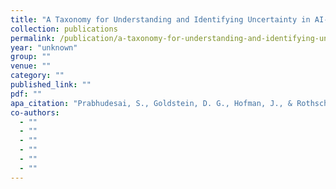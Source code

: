 ```yaml
---
title: "A Taxonomy for Understanding and Identifying Uncertainty in AI-Generated Responses"
collection: publications
permalink: /publication/a-taxonomy-for-understanding-and-identifying-uncertainty-in-ai-generated-respons
year: "unknown"
group: ""
venue: ""
category: ""
published_link: ""
pdf: ""
apa_citation: "Prabhudesai, S., Goldstein, D. G., Hofman, J., & Rothschild, D. M. (2024). A Taxonomy for Understanding and Identifying Uncertainty in AI-Generated Responses. SSRN Electronic Journal. https://doi.org/10.2139/ssrn.4836380"
co-authors:
  - ""
  - ""
  - ""
  - ""
  - ""
  - ""
---
```

